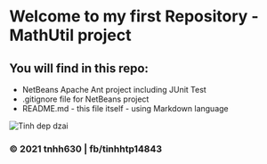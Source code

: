 # Welcome to my first Repository - MathUtil project

## You will find in this repo:

* NetBeans Apache Ant project including JUnit Test
* .gitignore file for NetBeans project
* README.md - this file itself - using Markdown language

![Tinh dep dzai](https://github.com/tnhh630/math-util-live/tree/main/images/tnhh630.png)
### © 2021 tnhh630 | fb/tinhhtp14843